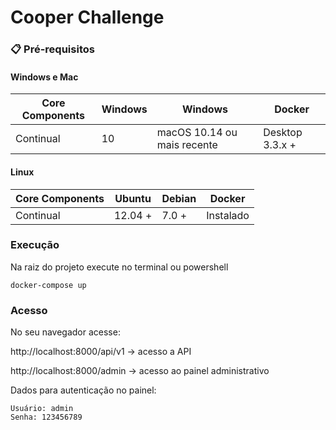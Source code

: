 # Cooper Challenge

### 📋 Pré-requisitos

#### Windows e Mac

Core Components | Windows | Windows | Docker
----------------|---------|---------|---------
 Continual | 10 | macOS 10.14 ou mais recente | Desktop 3.3.x + |

#### Linux

Core Components | Ubuntu | Debian | Docker
----------------|--------|--------|--------
 Continual | 12.04 + | 7.0 + | Instalado |

### Execução

 Na raiz do projeto execute no terminal ou powershell

    docker-compose up

### Acesso

 No seu navegador acesse:

 http://localhost:8000/api/v1 -> acesso a API

 http://localhost:8000/admin -> acesso ao painel administrativo

 Dados para autenticação no painel:

    Usuário: admin
    Senha: 123456789
